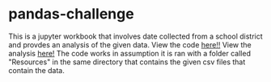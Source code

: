 # pandas-challenge

This is a jupyter workbook that involves date collected from a school district and provdes an analysis of the given data. View the code [here!!][code] View the analysis [here!][analysis] The code works in assumption it is ran with a folder called "Resources" in the same directory that contains the given csv files that contain the data. 





[code]: https://github.com/brown016340/pandas-challenge/blob/main/PyCitySchools/PyCitySchools.ipynb
[analysis]: https://github.com/brown016340/pandas-challenge/blob/main/PyCitySchools/Report.txt
